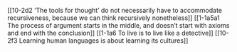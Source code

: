 [[10-2d2 ‘The tools for thought’ do not necessarily have to accommodate recursiveness, because we can think recursively nonetheless]]
[[1-1a5a1 The process of argument starts in the middle, and doesn’t start with axioms and end with the conclusion]]
[[1-1a6 To live is to live like a detective]]
[[10-2f3 Learning human languages is about learning its cultures]]